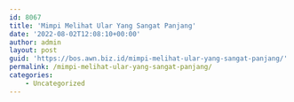 ```yaml
---
id: 8067
title: 'Mimpi Melihat Ular Yang Sangat Panjang'
date: '2022-08-02T12:08:10+00:00'
author: admin
layout: post
guid: 'https://bos.awn.biz.id/mimpi-melihat-ular-yang-sangat-panjang/'
permalink: /mimpi-melihat-ular-yang-sangat-panjang/
categories:
    - Uncategorized
---
```


